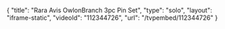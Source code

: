 {
    "title": "Rara Avis OwlonBranch 3pc Pin Set",
    "type": "solo",
    "layout": "iframe-static",
    "videoId": "112344726",
    "url": "\/tvpembed\/112344726"
}
